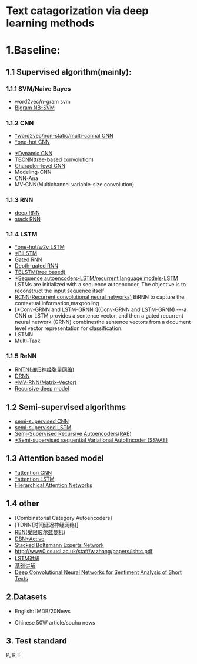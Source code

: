 # Text catagorization via deep learning methods

# 1.Baseline:
## 1.1 Supervised algorithm(mainly):
### 1.1.1 SVM/Naive Bayes
* word2vec/n-gram svm
* [Bigram NB-SVM](http://aclweb.org/anthology/P/P12/P12-2018.pdf)
### 1.1.2 CNN
* [*word2vec/non-static/multi-cannal CNN](http://www.aclweb.org/anthology/D/D14/D14-1181.pdf)
* [*one-hot CNN](http://arxiv.org/pdf/1504.01255)
<!-- * [deep CNN](https://arxiv.org/abs/1404.2188) -->
* [*Dynamic CNN](http://aclweb.org/anthology/P14-1062)
* [TBCNN(tree-based convolution)](http://www.aclweb.org/anthology/D/D15/D15-1279.pdf)
* [Character-level CNN](https://arxiv.org/pdf/1509.01626.pdf)
* Modeling-CNN
* CNN-Ana
* MV-CNN(Multichannel variable-size convolution)

### 1.1.3 RNN
* [deep RNN](http://papers.nips.cc/paper/5551-deep-recursive-neural-networks-for-compositionality-in-language.pdf)
* [stack RNN](https://arxiv.org/pdf/1312.6026.pdf)

### 1.1.4 LSTM
* [*one-hot/w2v LSTM](http://jmlr.org/proceedings/papers/v48/johnson16.pdf)
* [*BiLSTM](https://arxiv.org/pdf/1508.01991v1.pdf)
* [Gated RNN](http://www.aclweb.org/website/anthology/D/D15/D15-1167.pdf)
* [Depth-gated RNN](https://arxiv.org/pdf/1508.03790v2.pdf)
* [TBLSTM(tree based)](http://aclweb.org/anthology/P/P15/P15-1150.pdf)
* [*Sequence autoencoders-LSTM/recurrent language models-LSTM](https://arxiv.org/pdf/1511.01432.pdf)
    LSTMs are initialized with a sequence autoencoder, The objective is to reconstruct the input sequence itself
* [RCNN(Recurrent convolutional neural networks)](http://www.aaai.org/ocs/index.php/AAAI/AAAI15/paper/viewFile/9745/9552)
    BiRNN to capture the contextual information,maxpooling
* [*Conv-GRNN and LSTM-GRNN :](Conv-GRNN and LSTM-GRNN)
---a CNN or LSTM provides a sentence vector, and then a gated recurrent neural network (GRNN) combinesthe sentence vectors from a document level vector representation for classification.
* LSTMN
* Multi-Task

### 1.1.5 ReNN
* [RNTN(递归神经张量网络)](http://www.aclweb.org/anthology/D/D13/D13-1170.pdf)
* [DRNN](http://papers.nips.cc/paper/5551-deep-recursive-neural-networks-for-compositionality-in-language.pdf)
* [*MV-RNN(Matrix-Vector)](https://www-nlp.stanford.edu/pubs/SocherHuvalManningNg_EMNLP2012.pdf)
* [Recursive deep model](http://aclweb.org/anthology/D/D13/D13-1170.pdf)

## 1.2 Semi-supervised algorithms
* [semi-supervised CNN](http://arxiv.org/pdf/1504.01255)
* [semi-supervised LSTM](http://jmlr.org/proceedings/papers/v48/johnson16.pdf)
* [Semi-Supervised Recursive Autoencoders(RAE)](http://www.anthology.aclweb.org/D/D11/D11-1014.pdf)
* [*Semi-supervised sequential Variational AutoEncoder (SSVAE)](http://arxiv.org/pdf/1603.02514)
<!-- * Recursive AutoEncoders with pre-trainedword(RAE) -->

## 1.3 Attention based model
* [*attention CNN](http://isca-speech.org/archive/Interspeech_2016/pdfs/0354.PDF)
* [*attention LSTM](http://www.aclweb.org/old_anthology/D/D16/D16-1058.pdf)
* [Hierarchical Attention Networks](https://www.cs.cmu.edu/~diyiy/docs/naacl16.pdf)

## 1.4 other
* [Combinatorial Category Autoencoders]
* [TDNN(时间延迟神经网络)]
* [RBN(受限玻尔兹曼机)](http://www.jmlr.org/papers/volume13/larochelle12a/larochelle12a.pdf)
* [DBN+Active](http://www.aclweb.org/anthology/C10-2173.pdf)
* [Stacked Boltzmann Experts Network](http://www.emnlp2015.org/proceedings/EMNLP/pdf/EMNLP053.pdf)
* http://www0.cs.ucl.ac.uk/staff/w.zhang/papers/lshtc.pdf
* [LSTM讲解](http://www.jianshu.com/p/f3bde26febed)
* [基础讲解](https://mindmodeling.org/cogsci2015/papers/0052/paper0052.pdf)
* [Deep Convolutional Neural Networks for Sentiment Analysis of Short Texts](https://arxiv.org/pdf/1509.01626.pdf)
## 2.Datasets
* English:
    IMDB/20News

* Chinese
    50W article/souhu news 

##  3. Test standard
P, R, F 
